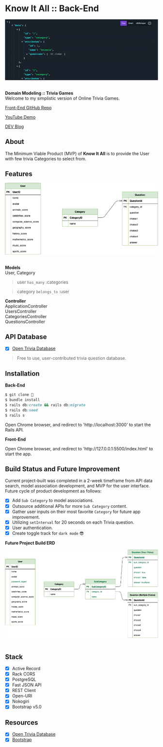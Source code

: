 # Know It All :: Back-End

<div align="center">
  <img src="serializer.gif">
</div>

<br>

<strong>Domain Modeling :: Trivia Games</strong><br>
Welcome to my simplistic version of Online Trivia Games.<br> 

<p><a href="https://github.com/fentyhall/KnowItAll_frontend">Front-End GitHub Repo</a></p>
<p><a href="https://youtu.be/kU_Ay68TWcM">YouTube Demo</a></p>
<p><a href="https://dev.to/codinghall/know-it-all-2kpp">DEV Blog</a></p>

## About

<p>The Minimum Viable Product (MVP) of <strong>Know It All</strong> is to provide the User with few trivia Categories to select from.</p>

## Features

<div align="center">
  <img src="erd.png">
</div>

<br>

**Models** <br>
User, Category<br>

> user `has_many` :categories<br>

> category `belongs_to` :user<br>

**Controller** <br>
ApplicationController<br>
UsersController<br>
CategoriesController<br>
QuestionsController<br>

## API Database

- [x] <a href="https://opentdb.com/">Open Trivia Database</a>

> Free to use, user-contributed trivia question database.

## Installation

<strong>Back-End</strong>

```ruby
$ git clone 👾
$ bundle install
$ rails db:create && rails db:migrate
$ rails db:seed
$ rails s
```

Open Chrome browser, and redirect to 'http://localhost:3000' to start the Rails API.

<strong>Front-End</strong>
<p>Open Chrome browser, and redirect to 'http://127.0.0.1:5500/index.html' to start the app.</p>

## Build Status and Future Improvement
<p>Current project-built was completed in a 2-week timeframe from API data search, model association development, and MVP for the user interface. Future cycle of product development as follows:</p>

- [x] Add `Sub Category` to model associations. 
- [x] Outsource additional APIs for more `Sub Category` content.
- [x] Gather user inputs on their most favorite `Category` for future app improvement.
- [x] Utilizing `setInterval` for 20 seconds on each Trivia question.
- [x] User authentication.
- [x] Create toggle track for `dark mode` 😎

<strong>Future Project Build ERD</strong><br>

<div align="center">
  <img src="erd2.png">
</div>

<br>

## Stack
- [x] Active Record
- [x] Rack CORS
- [x] PostgreSQL
- [x] Fast JSON API 
- [x] REST Client
- [x] Open-URI
- [x] Nokogiri
- [x] Bootstrap v5.0

## Resources

- [x] <a href="https://opentdb.com/">Open Trivia Database</a>
- [x] <a href="https://getbootstrap.com/">Bootstrap</a>